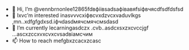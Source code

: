 - 👋 Hi, I’m @vennbrnonlee12865fdвфіівsadsафівавяfsіфвчясdfsdfdsfsd
- 👀 Ixvc’m interested inasvvvcxіфвcvxdzvcxvaduvlkgs ,mn..xdfgfgdxsd.іфчdasdмячсмячсмsdasd
- 🌱 I’m currently lecarningasdczx .cvb..asdcxsxzxcvccjgf ...ascxzccxvxcvxcvsadвіамсчим
- 📫 How to reach mefgbxzcacxzcasc
<!---ascadczxcsdavfvcxv
vernonlee12865/verngdfonlee1286gfd5 cxzis a ✨ special ✨ repozxczxczxcsitory because its `README.md` (this file) appears on your GitHub profile.
You can click the Preview likjnsdfk tocvbcv take a look at your changes.
--->
